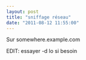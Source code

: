 ```yaml
---
layout: post
title: "sniffage réseau"
date: "2011-08-12 11:55:00"
---
```

<script src="https://pastebin.com/embed_js/uEsND7Zq"></script>    

Sur somewhere.example.com 

<script src="https://pastebin.com/embed_js/28Hi3dcM"></script>

EDIT: essayer -d lo si besoin 

<script src="https://pastebin.com/embed_js/SKzhgZ1c"></script>
